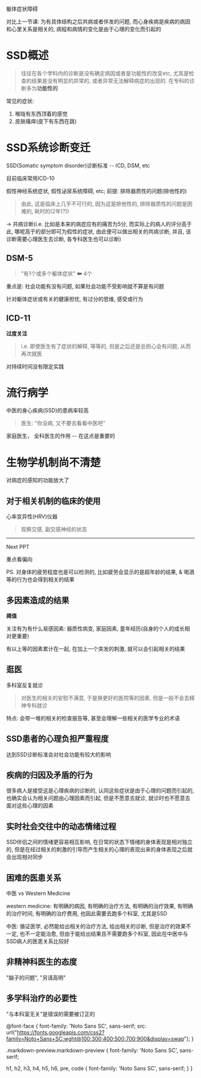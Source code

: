 躯体症状障碍

对比上一节课: 为有具体结构之后共病或者伴发的问题, 而心身疾病是疾病的病因和心里关系是相关的, 病程和病情的变化是由于心理的变化而引起的

# SSD概述

> 往往在各个学科内的诊断是没有确定病因或者是功能性的改变etc, 尤其是检查的结果是没有明显的异常的, 或者异常无法解释病症的出现的. 在专科的诊断多为**功能性的**

常见的症状: 
1. 喉咙有东西顶着的感觉
2. 皮肤瘙痒(皮下有东西在跳)

# SSD系统诊断变迁

SSD(Somatic symptom disorder)诊断标准 -- ICD, DSM, etc

目前临床常用ICD-10

假性神经系统症状, 假性泌尿系统障碍, etc; 前提: 排除器质性的问题(排他性的)
> 由此, 这是临床上几乎不可行的, 因为这是排他性的, 排除器质性的问题是困难的, 耗时的(2年(?))

→ 共病诊断(i.e. 比如是本来的病症应有的痛苦为5分, 而实际上的病人的评分高于此, 哪呢高于的部分即可为假性的症状, 由此便可以做出相关的共病诊断, 并且, 该诊断需要心理医生去诊断, 各专科医生也可以诊断)

## DSM-5

> "有1个或多个躯体症状" ⬅ 4个

重点是: 社会功能有没有问题, 如果社会功能不受影响就不算是有问题

针对躯体症状或有关的健康担忧, 有过分的思维, 感受或行为

## ICD-11

**过度关注**
> i.e. 即使医生有了症状的解释, 等等的, 但是之后还是总担心会有问题, 从而再次就医

对持续时间没有限定实践

# 流行病学

中医的身心疾病(SSD)的患病率较高
> 医生: "你没病, 又不要去看看中医吧"

家庭医生， 全科医生的作用 -- 在这点是重要的

# 生物学机制尚不清楚

对病症的感知的功能放大了

## 对于相关机制的临床的使用

心率变异性(HRV)仪器
> 观察交感, 副交感神经的状态

---

Next PPT

重点看偏向

PS. 对身体的疲劳程度也是可以检测的, 比如疲劳会显示的是超年龄的结果, & 喝酒等的行为也会得到相关的结果

## 多因素造成的结果

**阈值**

关注有为有什么易感因素: 器质性病变, 家庭因素, 童年经历(自身的个人的成长相对更重要)

有以上等的因素累计在一起, 在加上一个突发的刺激, 就可以会引起相关的结果

## 逛医

多科室反复就诊
> 对医生的相关的安慰不满意, 于是换更好的医院等的因素, 但是一般不会去精神专科就诊

特点: 会带一堆的相关的检查报告等, 甚至会理解一些相关的医学专业的术语

## SSD患者的心理负担严重程度

达到SSD诊断标准会对社会功能有较大的影响

## 疾病的归因及矛盾的行为

很多病人是接受这是心理疾病的诊断的, 认同这些症状是由于心理的问题而引起的, 也确实会认为相关问题由心理因素而引起, 但是不愿意去就诊, 就诊时也不愿意去面对这些心理的因素

## 实时社会交往中的动态情绪过程

SSD伴侣之间的情绪更容易相互影响, 在日常的状态下情绪的身体表现是相对独立的, 但是在经过相关的刺激的引导而产生相关的心理的表现出来的身体表现之后就会出现相对同步

## 困难的医患关系

中医 vs Western Medicine

western medicine: 有明确的病因, 有明确的治疗方法, 有明确的治疗效果, 有明确的治疗时间, 有明确的治疗费用, 也因此需要去跑多个科室, 尤其是SSD

中医: 循证医学, 必然能给出相关的治疗方法, 给出相关的诊断, 但是治疗的效果不一定, 也不一定能治愈, 但由于能给出结果且不需要跑多个科室, 因此在中医中与SSD病人的医患关系比较好

## 非精神科医生的态度

"脑子的问题", "另请高明"

## 多学科治疗的必要性

"与本科室无关"是错误的需要被订正的

@font-face {
  font-family: 'Noto Sans SC', sans-serif;
  src: url("https://fonts.googleapis.com/css2?family=Noto+Sans+SC:wght@100;300;400;500;700;900&display=swap");
}

.markdown-preview.markdown-preview {
  font-family: 'Noto Sans SC', sans-serif;

  h1,
  h2,
  h3,
  h4,
  h5,
  h6,
  pre,
  code {
    font-family: 'Noto Sans SC', sans-serif;
  }
}